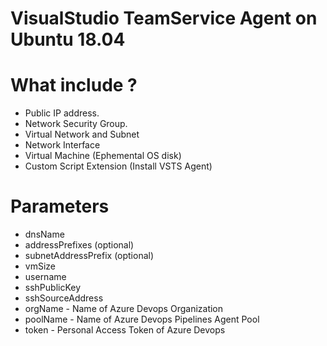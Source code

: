 # VisualStudio TeamService Agent on Ubuntu 18.04

# What include ?

* Public IP address.
* Network Security Group.
* Virtual Network and Subnet
* Network Interface
* Virtual Machine (Ephemental OS disk)
* Custom Script Extension (Install VSTS Agent)

# Parameters

* dnsName
* addressPrefixes (optional)
* subnetAddressPrefix (optional)
* vmSize
* username
* sshPublicKey
* sshSourceAddress
* orgName - Name of Azure Devops Organization
* poolName - Name of Azure Devops Pipelines Agent Pool
* token - Personal Access Token of Azure Devops
